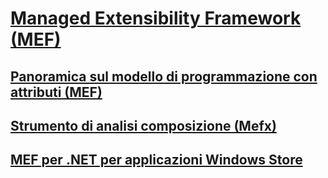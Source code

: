 # [Managed Extensibility Framework (MEF)](index.md)
## [Panoramica sul modello di programmazione con attributi (MEF)](attributed-programming-model-overview-mef.md)
## [Strumento di analisi composizione (Mefx)](composition-analysis-tool-mefx.md)
## [MEF per .NET per applicazioni Windows Store](mef-for-net-for-windows-store-apps.md)
